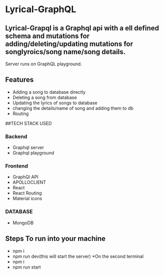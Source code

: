 # Lyrical-GraphQL
## Lyrical-Grapql is a Graphql api with a ell defined schema and mutations for adding/deleting/updating mutations for songlyroics/song name/song details.
Server runs on GraphQL playground.
## Features
* Adding  a song to database directly
* Deleting a song from database
* Updating the lyrics of songs to database
* changing the details/name of song and adding them to db
* Routing


##TECH STACK USED
### Backend
* Graphql server
* Graphql playground
### Frontend
 * GraphQl API
 * APOLLOCLIENT
 * React
 * React Routing
 * Material icons
### DATABASE
* MongoDB

## Steps To run into your machine
* npm i
* npm run dev(this will start the server)
*On the second terminal
* npm i
* npm run start

